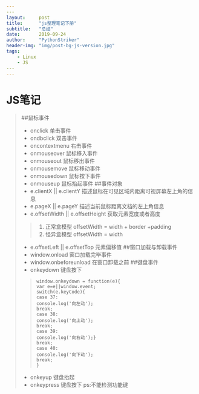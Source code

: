 ```yaml
---
​---
layout:     post
title:      "js整理笔记下册"
subtitle:   "总结"
date:       2019-09-24
author:     "PythonStriker"
header-img: "img/post-bg-js-version.jpg"
tags:
    - Linux
    - JS
​---
---
```


# JS笔记

> ##鼠标事件
>* onclick 单击事件
>* ondbclick 双击事件
>* oncontextmenu 右击事件
>* onmouseover 鼠标移入事件
>* onmouseout 鼠标移出事件
>* onmousemove 鼠标移动事件
>* onmousedown 鼠标按下事件
>* onmouseup 鼠标抬起事件
> ##事件对象
>* e.clientX || e.clientY 描述鼠标在可见区域内距离可视屏幕左上角的信息
>* e.pageX || e.pageY 描述当前鼠标距离文档的左上角信息
>* e.offsetWidth || e.offsetHeight 获取元素宽度或者高度
>>1. 正常盒模型 offsetWidth = width + border +padding
>>2. 怪异盒模型 offsetWidth = width
>* e.offsetLeft || e.offsetTop 元素偏移值
> ##窗口加载与卸载事件
>* window.onload 窗口加载完毕事件
>* window.onbeforeunload 在窗口卸载之前
> ##键盘事件
>* onkeydown 键盘按下
>> ```
>> window.onkeydown = function(e){
>> var e=e||window.event;
>> switch(e.keyCode){
>> case 37:
>> console.log('向左动');
>> break;
>> case 38:
>> console.log('向上动');
>> break;
>> case 39:
>> console.log('向右动');}
>> break;
>> case 40:
>> console.log('向下动');
>> break;
>>}
>> ```
>* onkeyup 键盘抬起
>* onkeypress 键盘按下 ps:不能检测功能键 


